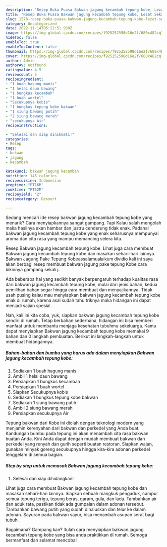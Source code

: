 ```yaml
---
description: "Resep Buka Puasa Bakwan jagung kecambah tepung kobe, Lezat Sekali"
title: "Resep Buka Puasa Bakwan jagung kecambah tepung kobe, Lezat Sekali"
slug: 1578-resep-buka-puasa-bakwan-jagung-kecambah-tepung-kobe-lezat-sekali
category: Uncategorized
date: 2022-11-14T05:22:51.990Z
image: https://img-global.cpcdn.com/recipes/f925252598d16e2f/680x482cq70/bakwan-jagung-kecambah-tepung-kobe-foto-resep-utama.jpg
hideToc: false
enableToc: true
enableTocContent: false
thumbnail: https://img-global.cpcdn.com/recipes/f925252598d16e2f/680x482cq70/bakwan-jagung-kecambah-tepung-kobe-foto-resep-utama.jpg
cover: https://img-global.cpcdn.com/recipes/f925252598d16e2f/680x482cq70/bakwan-jagung-kecambah-tepung-kobe-foto-resep-utama.jpg
author: Admin
authorAv: notfound
ratingvalue: 4.5
reviewcount: 5
recipeingredient:
- "1 buah hagung manis"
- "1 helai daun bawang"
- "1 bungkus kecambah"
- "1 buah wortel"
- "Secukupnya kobis"
- "1 bungkus tepung kobe bakwan"
- "1 siung bawang putih"
- "2 siung bawang merah"
- "secukupnya Air"
recipeinstructions:

- "Selesai dan siap dinikmati!"
categories:
- Resep
tags:
- bakwan
- jagung
- kecambah

katakunci: bakwan jagung kecambah 
nutrition: 145 calories
recipecuisine: Indonesian
preptime: "PT16M"
cooktime: "PT52M"
recipeyield: "2"
recipecategory: Dessert

---
```



Sedang mencari ide resep bakwan jagung kecambah tepung kobe yang menarik? Cara menyiapkannya sangat gampang. Tapi Kalau salah mengolah maka hasilnya akan hambar dan justru cenderung tidak enak. Padahal bakwan jagung kecambah tepung kobe yang enak seharusnya mempunyai aroma dan cita rasa yang mampu memancing selera kita.


Resep Bakwan jagung kecambah tepung kobe. Lihat juga cara membuat Bakwan jagung kecambah tepung kobe dan masakan sehari-hari lainnya. Bakwan Jagung Pake Tepung Kobeassalamualaikum dividio kali ini saya akan berbagi resep membuat bakwan jagung pake tepung Kobe cara bikinnya gampang sekali j.

Ada beberapa hal yang sedikit banyak berpengaruh terhadap kualitas rasa dari bakwan jagung kecambah tepung kobe, mulai dari jenis bahan, kedua pemilihan bahan segar hingga cara membuat dan menyajikannya. Tidak usah pusing kalau mau menyiapkan bakwan jagung kecambah tepung kobe enak di rumah, karena asal sudah tahu triknya maka hidangan ini dapat menjadi sajian spesial.


Nah, kali ini kita coba, yuk, siapkan bakwan jagung kecambah tepung kobe sendiri di rumah. Tetap berbahan sederhana, hidangan ini bisa memberi manfaat untuk membantu menjaga kesehatan tubuhmu sekeluarga. Kamu dapat menyiapkan Bakwan jagung kecambah tepung kobe memakai 9 bahan dan 0 langkah pembuatan. Berikut ini langkah-langkah untuk membuat hidangannya.

<!--inarticleads1-->

##### Bahan-bahan dan bumbu yang harus ada dalam menyiapkan Bakwan jagung kecambah tepung kobe:

1. Sediakan 1 buah hagung manis
1. Ambil 1 helai daun bawang
1. Persiapkan 1 bungkus kecambah
1. Persiapkan 1 buah wortel
1. Siapkan Secukupnya kobis
1. Sediakan 1 bungkus tepung kobe bakwan
1. Sediakan 1 siung bawang putih
1. Ambil 2 siung bawang merah
1. Persiapkan secukupnya Air


Tepung bakwan dari Kobe ini diolah dengan teknologi modern yang menjamin kerenyahan dari bakwan dan perkedel yang Anda buat. Kandungan bumbu pada tepung ini akan menambah cita rasa bakwan buatan Anda. Kini Anda dapat dengan mudah membuat bakwan dan perkedel yang renyah dan gurih seperti buatan restoran. Siapkan wajan, gunakan minyak goreng secukupnya hingga kira-kira adonan perkedel tenggelam di semua bagian. 

<!--inarticleads2-->

##### Step by step untuk memasak Bakwan jagung kecambah tepung kobe:


1. Selesai dan siap dihidangkan!

Lihat juga cara membuat Bakwan jagung kecambah tepung kobe dan masakan sehari-hari lainnya. Siapkan sebuah mangkuk pengaduk, campur semua tepung terigu, tepung beras, garam, gula, dan lada. Tambahkan air dan aduk rata, pastikan tidak ada gumpalan dalam adonan tersebut. Tambahkan bawang putih yang sudah dihaluskan dan telur ke dalam adonan. Sayuran pada bakwan sayur, bisa menambah asupan serat bagi tubuh. 

Bagaimana? Gampang kan? Itulah cara menyiapkan bakwan jagung kecambah tepung kobe yang bisa anda praktikkan di rumah. Semoga bermanfaat dan selamat mencoba!
